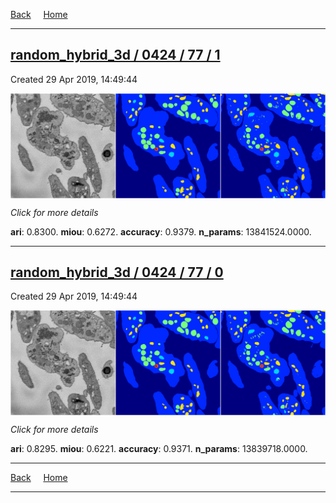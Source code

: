 
[Back](..)&nbsp;&nbsp;&nbsp;&nbsp;&nbsp;[Home](https://leapmanlab.github.io/snapshots)

---

<div class="summary"><a href="1"><h2>random_hybrid_3d / 0424 / 77 / 1</h2></a><p>Created 29 Apr 2019, 14:49:44
</p><a href="1"><img src="1/media/summary.png" align="center"></a><p>
<i>Click for more details</i>
</p></div>

**ari**: 0.8300. **miou**: 0.6272. **accuracy**: 0.9379. **n_params**: 13841524.0000. 

---

<div class="summary"><a href="0"><h2>random_hybrid_3d / 0424 / 77 / 0</h2></a><p>Created 29 Apr 2019, 14:49:44
</p><a href="0"><img src="0/media/summary.png" align="center"></a><p>
<i>Click for more details</i>
</p></div>

**ari**: 0.8295. **miou**: 0.6221. **accuracy**: 0.9371. **n_params**: 13839718.0000. 

---

[Back](..)&nbsp;&nbsp;&nbsp;&nbsp;&nbsp;[Home](https://leapmanlab.github.io/snapshots)

---